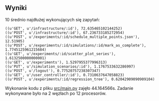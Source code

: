 ## Wyniki

10 średnio najdłużej wykonujących się zapytań:

```
((u'GET', u'/infrastructure/:id'), 72.635465102144252)
((u'POST', u'/infrastructure/:id'), 67.236733185272954)
((u'POST', u'/experiments/:id/schedule_multiple_points.json'), 12.51905)
((u'POST', u'/experiments/:id/simulations/:id/mark_as_complete'), 1.7745125961215684)
((u'GET', u'/experiments/:id/scatter_plot_series'), 1.6132500000000001)
((u'GET', u'/experiments'), 1.5297955377996313)
((u'PUT', u'/simulation_scenarios/:id'), 1.1767533632286997)
((u'POST', u'/logout'), 0.77520757238307347)
((u'GET', u'/user_controller/:id'), 0.7310637647058823)
((u'POST', u'/experiments/:id/regression_tree'), 0.62042909090909104)
```

Wykonanie kodu z pliku [src/main.py](src/main.py) zajęło 44.164566s. Zadanie wykonywane było na 2 węzłach po 12 procesorów.
